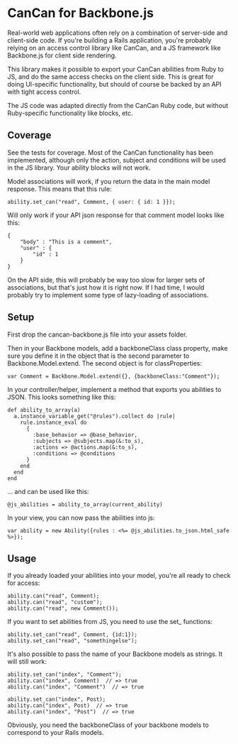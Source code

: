 CanCan for Backbone.js
======================

Real-world web applications often rely on a combination of server-side and client-side code. If you're building a Rails application, you're probably relying on an access control library like CanCan, and a JS framework like Backbone.js for client side rendering.

This library makes it possible to export your CanCan abilities from Ruby to JS, and do the same access checks on the client side. This is great for doing UI-specific functionality, but should of course be backed by an API with tight access control.

The JS code was adapted directly from the CanCan Ruby code, but without Ruby-specific functionality like blocks, etc.


Coverage
--------

See the tests for coverage. Most of the CanCan functionality has been implemented, although only the action, subject and conditions will be used in the JS library. Your ability blocks will not work.

Model associations will work, if you return the data in the main model response. This means that this rule:

```
ability.set_can("read", Comment, { user: { id: 1 }});
```

Will only work if your API json response for that comment model looks like this:

```
{
	"body" : "This is a comment",
	"user" : {
		"id" : 1
	}
}
```

On the API side, this will probably be way too slow for larger sets of associations, but that's just how it is right now. If I had time, I would probably try to implement some type of lazy-loading of associations.


Setup
-----

First drop the cancan-backbone.js file into your assets folder.

Then in your Backbone models, add a backboneClass class property, make sure you define it in the object that is the second parameter to Backbone.Model.extend. The second object is for classProperties:

```
var Comment = Backbone.Model.extend({}, {backboneClass:"Comment"});
```

In your controller/helper, implement a method that exports you abilities to JSON. This looks something like this:

```
def ability_to_array(a)
  a.instance_variable_get("@rules").collect do |rule| 
    rule.instance_eval do
      {
        :base_behavior => @base_behavior,
        :subjects => @subjects.map(&:to_s),
        :actions => @actions.map(&:to_s),
        :conditions => @conditions
      }
    end
  end
end
```

... and can be used like this:

```
@js_abilities = ability_to_array(current_ability)
```

In your view, you can now pass the abilities into js:

```
var ability = new Ability({rules : <%= @js_abilities.to_json.html_safe %>});
````

Usage
------------

If you already loaded your abilities into your model, you're all ready to check for access:

```
ability.can("read", Comment);
ability.can("read", "custom");
ability.can("read", new Comment());
```

If you want to set abilities from JS, you need to use the set_ functions:

```
ability.set_can("read", Comment, {id:1});
ability.set_can("read", "somethingelse");
```

It's also possible to pass the name of your Backbone models as strings. It will still work:

```
ability.set_can("index", "Comment");
ability.can("index", Comment)  // => true
ability.can("index", "Comment")  // => true

ability.set_can("index", Post);
ability.can("index", Post)  // => true
ability.can("index", "Post")  // => true
```

Obviously, you need the backboneClass of your backbone models to correspond to your Rails models.
